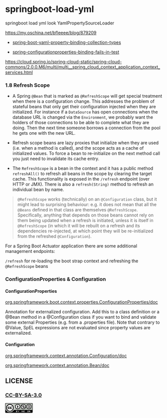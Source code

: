 # springboot-load-yml
springboot load yml look YamlPropertySourceLoader


https://my.oschina.net/bfleeee/blog/879209

- [spring-boot-yaml-property-binding-collection-types](https://stackoverflow.com/questions/47748801/spring-boot-yaml-property-binding-collection-types)

- [spring-configurationproperties-binding-fails-in-test](https://stackoverflow.com/questions/48265981/spring-configurationproperties-binding-fails-in-test)

https://cloud.spring.io/spring-cloud-static/spring-cloud-commons/2.0.0.M6/multi/multi__spring_cloud_context_application_context_services.html

### 1.8 Refresh Scope

- A Spring `@Bean` that is marked as `@RefreshScope` will get special treatment when there is a configuration change. This addresses the problem of stateful beans that only get their configuration injected when they are initialized. For instance if a `DataSource` has open connections when the database URL is changed via the `Environment`, we probably want the holders of those connections to be able to complete what they are doing. Then the next time someone borrows a connection from the pool he gets one with the new URL.

- Refresh scope beans are lazy proxies that initialize when they are used (i.e. when a method is called), and the scope acts as a cache of initialized values. To force a bean to re-initialize on the next method call you just need to invalidate its cache entry.

- The `RefreshScope` is a bean in the context and it has a public method `refreshAll()` to refresh all beans in the scope by clearing the target cache. This functionality is exposed in the `/refresh` endpoint (over HTTP or JMX). There is also a `refresh(String)` method to refresh an individual bean by name.

> `@RefreshScope` works (technically) on an `@Configuration` class, but it might lead to surprising behaviour: e.g. it does not mean that all the `@Beans` defined in that class are themselves `@RefreshScope`. Specifically, anything that depends on those beans cannot rely on them being updated when a refresh is initiated, unless it is itself in `@RefreshScope` (in which it will be rebuilt on a refresh and its dependencies re-injected, at which point they will be re-initialized from the refreshed `@Configuration`).

For a Spring Boot Actuator application there are some additional management endpoints:

`/refresh` for re-loading the boot strap context and refreshing the `@RefreshScope` beans


### ConfigurationProperties & Configuration

#### ConfigurationProperties

[org.springframework.boot.context.properties.ConfigurationProperties/doc](https://docs.spring.io/spring-boot/docs/2.1.0.BUILD-SNAPSHOT/api/org/springframework/boot/context/properties/ConfigurationProperties.html)

Annotation for externalized configuration. Add this to a class definition or a @Bean method in a @Configuration class if you want to bind and validate some external Properties (e.g. from a .properties file).
Note that contrary to @Value, SpEL expressions are not evaluated since property values are externalized.

#### Configuration

[org.springframework.context.annotation.Configuration/doc](https://docs.spring.io/spring/docs/5.1.0.BUILD-SNAPSHOT/javadoc-api/org/springframework/context/annotation/Configuration.html)

[org.springframework.context.annotation.Bean/doc](https://docs.spring.io/spring/docs/5.1.0.BUILD-SNAPSHOT/javadoc-api/org/springframework/context/annotation/Bean.html)

## LICENSE

### [CC-BY-SA-3.0](https://creativecommons.org/licenses/by-nc-sa/3.0/cn/)

[![](LICENSE.png)](https://creativecommons.org/licenses/by-nc-sa/3.0/cn/)
